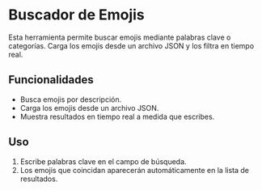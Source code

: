 # Buscador de Emojis

Esta herramienta permite buscar emojis mediante palabras clave o categorías. Carga los emojis desde un archivo JSON y los filtra en tiempo real.

## Funcionalidades

- Busca emojis por descripción.
- Carga los emojis desde un archivo JSON.
- Muestra resultados en tiempo real a medida que escribes.

## Uso

1. Escribe palabras clave en el campo de búsqueda.
2. Los emojis que coincidan aparecerán automáticamente en la lista de resultados.
